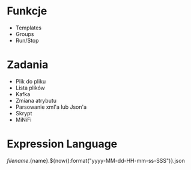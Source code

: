
# Funkcje
* Templates
* Groups
* Run/Stop

# Zadania
* Plik do pliku
* Lista plików
* Kafka
* Zmiana atrybutu
* Parsowanie xml'a lub Json'a
* Skrypt
* MiNiFi

# Expression Language

${filename}.${name}.${now():format("yyyy-MM-dd-HH-mm-ss-SSS")}.json